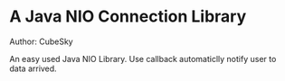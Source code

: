 # A Java NIO Connection Library

Author: CubeSky

An easy used Java NIO Library. Use callback automaticlly notify user to data arrived.